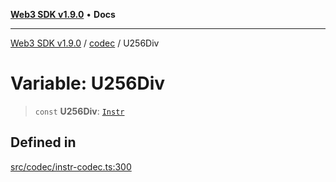[**Web3 SDK v1.9.0**](../../../README.md) • **Docs**

***

[Web3 SDK v1.9.0](../../../globals.md) / [codec](../README.md) / U256Div

# Variable: U256Div

> `const` **U256Div**: [`Instr`](../type-aliases/Instr.md)

## Defined in

[src/codec/instr-codec.ts:300](https://github.com/Mystic-Nayy/alephium-web3/blob/c1afd789a197ce5fe21f08c2965942090157c33d/packages/web3/src/codec/instr-codec.ts#L300)
